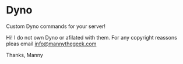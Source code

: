 # Dyno
Custom Dyno commands for your server! 

Hi! I do not own Dyno or afilated with them.
For any copyright reassons pleas email info@mannythegeek.com

Thanks,
Manny
